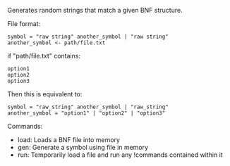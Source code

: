 Generates random strings that match a given BNF structure.

File format:

    symbol = "raw string" another_symbol | "raw string"
    another_symbol <- path/file.txt

if "path/file.txt" contains:

    option1
    option2
    option3

Then this is equivalent to:

    symbol = "raw_string" another_symbol | "raw_string"
    another_symbol = "option1" | "option2" | "option3"

Commands:
	
* load: Loads a BNF file into memory
* gen: Generate a symbol using file in memory
* run: Temporarily load a file and run any !commands contained within it
